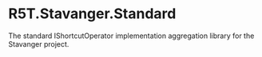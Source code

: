 # R5T.Stavanger.Standard
The standard IShortcutOperator implementation aggregation library for the Stavanger project.
